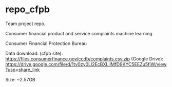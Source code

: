 # repo_cfpb
Team project repo.

Consumer financial product and service complaints machine learning

Consumer Financial Protection Bureau

Data download:
(cfpb site): https://files.consumerfinance.gov/ccdb/complaints.csv.zip
(Google Drive): https://drive.google.com/file/d/1tv0zy0Ll2EcBXLilMfD9KYC5EEZu5fiW/view?usp=share_link

Size: ~2.57GB
